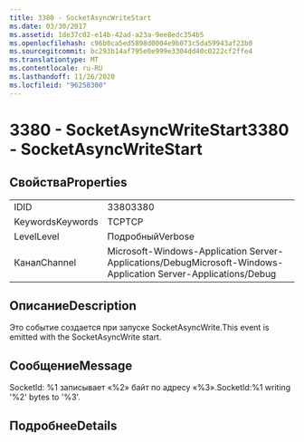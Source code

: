 ```yaml
---
title: 3380 - SocketAsyncWriteStart
ms.date: 03/30/2017
ms.assetid: 1de37c02-e14b-42ad-a23a-9ee8edc354b5
ms.openlocfilehash: c96b0ca5ed5898d0004e9b073c5da59943af23b0
ms.sourcegitcommit: bc293b14af795e0e999e3304dd40c0222cf2ffe4
ms.translationtype: MT
ms.contentlocale: ru-RU
ms.lasthandoff: 11/26/2020
ms.locfileid: "96258300"
---
```

# <a name="3380---socketasyncwritestart"></a><span data-ttu-id="db197-102">3380 - SocketAsyncWriteStart</span><span class="sxs-lookup"><span data-stu-id="db197-102">3380 - SocketAsyncWriteStart</span></span>

## <a name="properties"></a><span data-ttu-id="db197-103">Свойства</span><span class="sxs-lookup"><span data-stu-id="db197-103">Properties</span></span>  
  
|||  
|-|-|  
|<span data-ttu-id="db197-104">ID</span><span class="sxs-lookup"><span data-stu-id="db197-104">ID</span></span>|<span data-ttu-id="db197-105">3380</span><span class="sxs-lookup"><span data-stu-id="db197-105">3380</span></span>|  
|<span data-ttu-id="db197-106">Keywords</span><span class="sxs-lookup"><span data-stu-id="db197-106">Keywords</span></span>|<span data-ttu-id="db197-107">TCP</span><span class="sxs-lookup"><span data-stu-id="db197-107">TCP</span></span>|  
|<span data-ttu-id="db197-108">Level</span><span class="sxs-lookup"><span data-stu-id="db197-108">Level</span></span>|<span data-ttu-id="db197-109">Подробный</span><span class="sxs-lookup"><span data-stu-id="db197-109">Verbose</span></span>|  
|<span data-ttu-id="db197-110">Канал</span><span class="sxs-lookup"><span data-stu-id="db197-110">Channel</span></span>|<span data-ttu-id="db197-111">Microsoft-Windows-Application Server-Applications/Debug</span><span class="sxs-lookup"><span data-stu-id="db197-111">Microsoft-Windows-Application Server-Applications/Debug</span></span>|  
  
## <a name="description"></a><span data-ttu-id="db197-112">Описание</span><span class="sxs-lookup"><span data-stu-id="db197-112">Description</span></span>  

 <span data-ttu-id="db197-113">Это событие создается при запуске SocketAsyncWrite.</span><span class="sxs-lookup"><span data-stu-id="db197-113">This event is emitted with the SocketAsyncWrite start.</span></span>  
  
## <a name="message"></a><span data-ttu-id="db197-114">Сообщение</span><span class="sxs-lookup"><span data-stu-id="db197-114">Message</span></span>  

 <span data-ttu-id="db197-115">SocketId: %1 записывает «%2» байт по адресу «%3».</span><span class="sxs-lookup"><span data-stu-id="db197-115">SocketId:%1 writing '%2' bytes to '%3'.</span></span>  
  
## <a name="details"></a><span data-ttu-id="db197-116">Подробнее</span><span class="sxs-lookup"><span data-stu-id="db197-116">Details</span></span>

